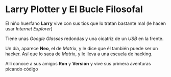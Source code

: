 # Larry Plotter y El Bucle Filosofal

El niño huerfano **Larry** vive con sus tios que lo tratan bastante mal (le hacen usar *Internet Explorer*)

Tiene unas *Google Glasses* redondas y una cicatriz de un *USB* en la frente.

Un día, aparece **Neo**, el de *Matrix*, y le dice que él también puede ser un hacker.
Así que lo saca de *Matrix*, y le lleva a una escuela de hacking.

Allí conoce a sus amigos **Ron** y **Versión** y vive sus primera aventuras picando código
